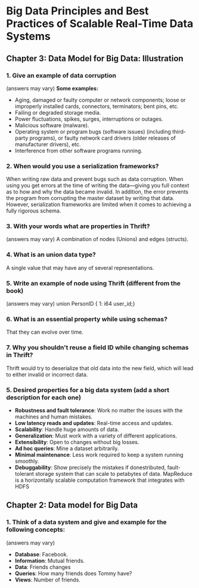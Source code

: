 # Big Data Principles and Best Practices of Scalable Real-Time Data Systems
 
## Chapter 3: Data Model for Big Data: Illustration

### 1. Give an example of data corruption 
(answers may vary)
**Some examples:**
- Aging, damaged or faulty computer or network components; loose or improperly installed cards, connectors, terminators; bent pins, etc.
- Failing or degraded storage media.
- Power fluctuations, spikes, surges, interruptions or outages.
- Malicious software (malware).
- Operating system or program bugs (software issues) (including third-party programs), or faulty network card drivers (older releases of manufacturer drivers), etc.
- Interference from other software programs running.

### 2. When would you use a serialization frameworks?
When writing raw data and prevent bugs such as data corruption. When using you get errors at the time of writing the data—giving you full context as to how and why the data became invalid. In addition, the error prevents the program from corrupting the master dataset
by writing that data. However, serialization frameworks are limited when it comes to achieving a fully rigorous schema.

### 3. With your words what are properties in Thrift?
(answers may vary)
A combination of nodes (Unions) and edges (structs).

### 4. What is an union data type?
A single value that may have any of several representations. 

### 5. Write an example of node using Thrift (different from the book)
(answers may vary)
union PersonID { 1: i64 user_id;}

### 6. What is an essential property while using schemas?  
That they can evolve over time.

### 7. Why you shouldn't reuse a field ID while changing schemas in Thrift?
Thrift would try to deserialize that old data into the new field, which will lead to either invalid or incorrect data. 


### 5. Desired properties for a big data system (add a short description for each one)
- **Robustness and fault tolerance**: Work no matter the issues with the machines and human mistakes.
- **Low latency reads and updates**: Real-time access and updates.
- **Scalability**: Handle huge amounts of data.
- **Generalization**: Must work with a variety of different applications.
- **Extensibility**: Open to changes without big losses. 
- **Ad hoc queries**: Mine a dataset arbitrarily.
- **Minimal maintenance**: Less work required to keep a system running smoothly.
- **Debuggability**: Show precisely the mistakes if donestributed, fault-tolerant storage system that can scale to petabytes of data. MapReduce is a horizontally scalable computation framework that integrates with HDFS


## Chapter 2: Data model for Big Data

### 1. Think of a data system and give and example for the following concepts:
(answers may vary)
- **Database**: Facebook.
- **Information**: Mutual friends.
- **Data**: Friends changes
- **Queries**: How many friends does Tommy have?
- **Views**: Number of friends.

